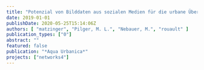 ```yaml
---
title: "Potenzial von Bilddaten aus sozialen Medien für die urbane Überflutungsvorsorge - Versuch einer Anwendung für zwei extreme Starkregenereignisse in Berlin."
date: 2019-01-01
publishDate: 2020-05-25T15:14:06Z
authors: [ "matzinger", "Pilger, M. L.", "Nebauer, M.", "rouault" ]
publication_types: ["0"]
abstract: ""
featured: false
publication: "*Aqua Urbanica*"
projects: ["networks4"]
---
```


